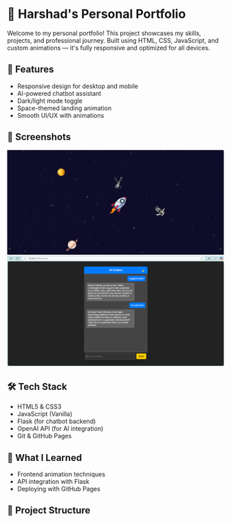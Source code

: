 # 🚀 Harshad's Personal Portfolio

Welcome to my personal portfolio! This project showcases my skills, projects, and professional journey. Built using HTML, CSS, JavaScript, and custom animations — it's fully responsive and optimized for all devices.

## 🌟 Features
- Responsive design for desktop and mobile
- AI-powered chatbot assistant
- Dark/light mode toggle
- Space-themed landing animation
- Smooth UI/UX with animations

## 📸 Screenshots
![Landing Page](./screenshots/landing.png)
![Chatbot Page](./screenshots/chatbot.png)

## 🛠️ Tech Stack
- HTML5 & CSS3
- JavaScript (Vanilla)
- Flask (for chatbot backend)
- OpenAI API (for AI integration)
- Git & GitHub Pages

## 🧠 What I Learned
- Frontend animation techniques
- API integration with Flask
- Deploying with GitHub Pages

## 📂 Project Structure

